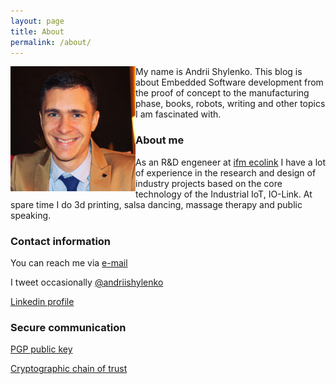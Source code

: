 ```yaml
---
layout: page
title: About
permalink: /about/
---
```


<img style="float: left;" src="/images/img/me.jpg" > My name is Andrii Shylenko. This blog is about Embedded Software development from the proof of concept to the manufacturing phase, books, robots, writing and other topics I am fascinated with.




### About me

As an R&D engeneer at [ifm ecolink](https://www.ifm.com) I have a lot of experience in the research and design of industry projects based on the core technology of the Industrial IoT, IO-Link. 
At spare time I do 3d printing, salsa dancing, massage therapy and public speaking.

### Contact information
You can reach me via [e-mail](mailto:andrii@shylenko.com)

I tweet occasionally [@andriishylenko](https://twitter.com/AndriiShylenko)

[Linkedin profile](https://www.linkedin.com/in/andrewshylenko/)

### Secure communication
[PGP public key](/publickey/)

[Cryptographic chain of trust](https://keybase.io/shylenko)
